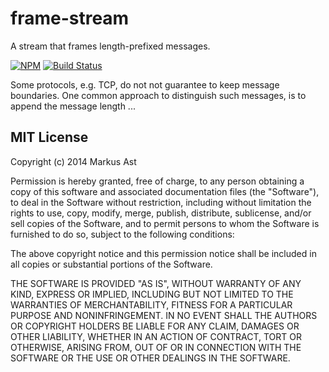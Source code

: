 # frame-stream

A stream that frames length-prefixed messages.

[![NPM][npm]](https://npmjs.org/package/frame-stream)
[![Build Status](travis)](http://travis-ci.org/rkusa/frame-stream)

Some protocols, e.g. TCP, do not not guarantee to keep message boundaries.
One common approach to distinguish such messages, is to append the message length ...

## MIT License

Copyright (c) 2014 Markus Ast

Permission is hereby granted, free of charge, to any person obtaining a copy of this software and associated documentation files (the "Software"), to deal in the Software without restriction, including without limitation the rights to use, copy, modify, merge, publish, distribute, sublicense, and/or sell copies of the Software, and to permit persons to whom the Software is furnished to do so, subject to the following conditions:

The above copyright notice and this permission notice shall be included in all copies or substantial portions of the Software.

THE SOFTWARE IS PROVIDED "AS IS", WITHOUT WARRANTY OF ANY KIND, EXPRESS OR IMPLIED, INCLUDING BUT NOT LIMITED TO THE WARRANTIES OF MERCHANTABILITY, FITNESS FOR A PARTICULAR PURPOSE AND NONINFRINGEMENT. IN NO EVENT SHALL THE AUTHORS OR COPYRIGHT HOLDERS BE LIABLE FOR ANY CLAIM, DAMAGES OR OTHER LIABILITY, WHETHER IN AN ACTION OF CONTRACT, TORT OR OTHERWISE, ARISING FROM, OUT OF OR IN CONNECTION WITH THE SOFTWARE OR THE USE OR OTHER DEALINGS IN THE SOFTWARE.

[npm]: https://badge.fury.io/js/frame-stream.svg
[travis]: https://secure.travis-ci.org/rkusa/frame-stream.svg
